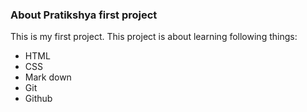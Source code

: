### About Pratikshya first project

This is my first project. This project is about learning following things:

- HTML
- CSS
- Mark down
- Git
- Github

